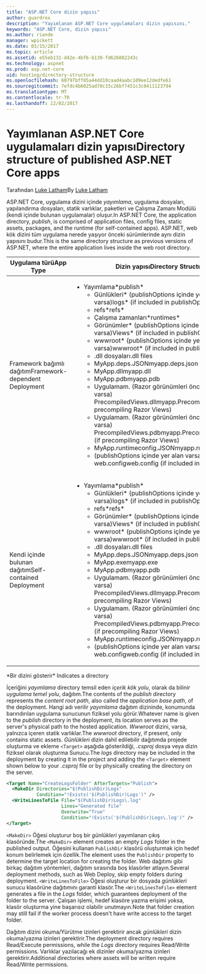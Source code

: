 ```yaml
---
title: "ASP.NET Core dizin yapısı"
author: guardrex
description: "Yayımlanan ASP.NET Core uygulamaları dizin yapısını."
keywords: "ASP.NET Core, dizin yapısı"
ms.author: riande
manager: wpickett
ms.date: 03/15/2017
ms.topic: article
ms.assetid: e55eb131-d42e-4bf6-b130-fd626082243c
ms.technology: aspnet
ms.prod: asp.net-core
uid: hosting/directory-structure
ms.openlocfilehash: 60797bff85a44dd10caad4aabc109ee12dedfe61
ms.sourcegitcommit: 7efdc4b6025ad70c15c26bf7451c3c0411123794
ms.translationtype: MT
ms.contentlocale: tr-TR
ms.lasthandoff: 12/02/2017
---
```

# <a name="directory-structure-of-published-aspnet-core-apps"></a><span data-ttu-id="7ccd8-104">Yayımlanan ASP.NET Core uygulamaları dizin yapısı</span><span class="sxs-lookup"><span data-stu-id="7ccd8-104">Directory structure of published ASP.NET Core apps</span></span>

<span data-ttu-id="7ccd8-105">Tarafından [Luke Latham](https://github.com/guardrex)</span><span class="sxs-lookup"><span data-stu-id="7ccd8-105">By [Luke Latham](https://github.com/guardrex)</span></span>

<span data-ttu-id="7ccd8-106">ASP.NET Core, uygulama dizini içinde *yayımlama*, uygulama dosyaları, yapılandırma dosyaları, statik varlıklar, paketleri ve Çalışma Zamanı Modülü (kendi içinde bulunan uygulamalar) oluşur.</span><span class="sxs-lookup"><span data-stu-id="7ccd8-106">In ASP.NET Core, the application directory, *publish*, is comprised of application files, config files, static assets, packages, and the runtime (for self-contained apps).</span></span> <span data-ttu-id="7ccd8-107">ASP.NET, web kök dizini tüm uygulama nerede yaşıyor önceki sürümlerinde aynı dizin yapısını budur.</span><span class="sxs-lookup"><span data-stu-id="7ccd8-107">This is the same directory structure as previous versions of ASP.NET, where the entire application lives inside the web root directory.</span></span>

| <span data-ttu-id="7ccd8-108">Uygulama türü</span><span class="sxs-lookup"><span data-stu-id="7ccd8-108">App Type</span></span> | <span data-ttu-id="7ccd8-109">Dizin yapısı</span><span class="sxs-lookup"><span data-stu-id="7ccd8-109">Directory Structure</span></span> |
| --- | --- |
| <span data-ttu-id="7ccd8-110">Framework bağımlı dağıtım</span><span class="sxs-lookup"><span data-stu-id="7ccd8-110">Framework-dependent Deployment</span></span> | <ul><li><span data-ttu-id="7ccd8-111">Yayımlama\*</span><span class="sxs-lookup"><span data-stu-id="7ccd8-111">publish\*</span></span><ul><li><span data-ttu-id="7ccd8-112">Günlükleri\* (publishOptions içinde yer alan varsa)</span><span class="sxs-lookup"><span data-stu-id="7ccd8-112">logs\* (if included in publishOptions)</span></span></li><li><span data-ttu-id="7ccd8-113">refs\*</span><span class="sxs-lookup"><span data-stu-id="7ccd8-113">refs\*</span></span></li><li><span data-ttu-id="7ccd8-114">Çalışma zamanları\*</span><span class="sxs-lookup"><span data-stu-id="7ccd8-114">runtimes\*</span></span></li><li><span data-ttu-id="7ccd8-115">Görünümler\* (publishOptions içinde yer alan varsa)</span><span class="sxs-lookup"><span data-stu-id="7ccd8-115">Views\* (if included in publishOptions)</span></span></li><li><span data-ttu-id="7ccd8-116">wwwroot\* (publishOptions içinde yer alan varsa)</span><span class="sxs-lookup"><span data-stu-id="7ccd8-116">wwwroot\* (if included in publishOptions)</span></span></li><li><span data-ttu-id="7ccd8-117">.dll dosyaları</span><span class="sxs-lookup"><span data-stu-id="7ccd8-117">.dll files</span></span></li><li><span data-ttu-id="7ccd8-118">MyApp.deps.JSON</span><span class="sxs-lookup"><span data-stu-id="7ccd8-118">myapp.deps.json</span></span></li><li><span data-ttu-id="7ccd8-119">MyApp.dll</span><span class="sxs-lookup"><span data-stu-id="7ccd8-119">myapp.dll</span></span></li><li><span data-ttu-id="7ccd8-120">MyApp.pdb</span><span class="sxs-lookup"><span data-stu-id="7ccd8-120">myapp.pdb</span></span></li><li><span data-ttu-id="7ccd8-121">Uygulamam. (Razor görünümleri önceden derleme varsa) PrecompiledViews.dll</span><span class="sxs-lookup"><span data-stu-id="7ccd8-121">myapp.PrecompiledViews.dll (if precompiling Razor Views)</span></span></li><li><span data-ttu-id="7ccd8-122">Uygulamam. (Razor görünümleri önceden derleme varsa) PrecompiledViews.pdb</span><span class="sxs-lookup"><span data-stu-id="7ccd8-122">myapp.PrecompiledViews.pdb (if precompiling Razor Views)</span></span></li><li><span data-ttu-id="7ccd8-123">MyApp.runtimeconfig.JSON</span><span class="sxs-lookup"><span data-stu-id="7ccd8-123">myapp.runtimeconfig.json</span></span></li><li><span data-ttu-id="7ccd8-124">(publishOptions içinde yer alan varsa) web.config</span><span class="sxs-lookup"><span data-stu-id="7ccd8-124">web.config (if included in publishOptions)</span></span></li></ul></li></ul> |
| <span data-ttu-id="7ccd8-125">Kendi içinde bulunan dağıtım</span><span class="sxs-lookup"><span data-stu-id="7ccd8-125">Self-contained Deployment</span></span> | <ul><li><span data-ttu-id="7ccd8-126">Yayımlama\*</span><span class="sxs-lookup"><span data-stu-id="7ccd8-126">publish\*</span></span><ul><li><span data-ttu-id="7ccd8-127">Günlükleri\* (publishOptions içinde yer alan varsa)</span><span class="sxs-lookup"><span data-stu-id="7ccd8-127">logs\* (if included in publishOptions)</span></span></li><li><span data-ttu-id="7ccd8-128">refs\*</span><span class="sxs-lookup"><span data-stu-id="7ccd8-128">refs\*</span></span></li><li><span data-ttu-id="7ccd8-129">Görünümler\* (publishOptions içinde yer alan varsa)</span><span class="sxs-lookup"><span data-stu-id="7ccd8-129">Views\* (if included in publishOptions)</span></span></li><li><span data-ttu-id="7ccd8-130">wwwroot\* (publishOptions içinde yer alan varsa)</span><span class="sxs-lookup"><span data-stu-id="7ccd8-130">wwwroot\* (if included in publishOptions)</span></span></li><li><span data-ttu-id="7ccd8-131">.dll dosyaları</span><span class="sxs-lookup"><span data-stu-id="7ccd8-131">.dll files</span></span></li><li><span data-ttu-id="7ccd8-132">MyApp.deps.JSON</span><span class="sxs-lookup"><span data-stu-id="7ccd8-132">myapp.deps.json</span></span></li><li><span data-ttu-id="7ccd8-133">MyApp.exe</span><span class="sxs-lookup"><span data-stu-id="7ccd8-133">myapp.exe</span></span></li><li><span data-ttu-id="7ccd8-134">MyApp.pdb</span><span class="sxs-lookup"><span data-stu-id="7ccd8-134">myapp.pdb</span></span></li><li><span data-ttu-id="7ccd8-135">Uygulamam. (Razor görünümleri önceden derleme varsa) PrecompiledViews.dll</span><span class="sxs-lookup"><span data-stu-id="7ccd8-135">myapp.PrecompiledViews.dll (if precompiling Razor Views)</span></span></li><li><span data-ttu-id="7ccd8-136">Uygulamam. (Razor görünümleri önceden derleme varsa) PrecompiledViews.pdb</span><span class="sxs-lookup"><span data-stu-id="7ccd8-136">myapp.PrecompiledViews.pdb (if precompiling Razor Views)</span></span></li><li><span data-ttu-id="7ccd8-137">MyApp.runtimeconfig.JSON</span><span class="sxs-lookup"><span data-stu-id="7ccd8-137">myapp.runtimeconfig.json</span></span></li><li><span data-ttu-id="7ccd8-138">(publishOptions içinde yer alan varsa) web.config</span><span class="sxs-lookup"><span data-stu-id="7ccd8-138">web.config (if included in publishOptions)</span></span></li></ul></li></ul> |
<span data-ttu-id="7ccd8-139">\*Bir dizini gösterir</span><span class="sxs-lookup"><span data-stu-id="7ccd8-139">\* Indicates a directory</span></span>

<span data-ttu-id="7ccd8-140">İçeriğini *yayımlama* directory temsil eden *içerik kök yolu*, olarak da bilinir *uygulama temel yolu*, dağıtım.</span><span class="sxs-lookup"><span data-stu-id="7ccd8-140">The contents of the *publish* directory represents the *content root path*, also called the *application base path*, of the deployment.</span></span> <span data-ttu-id="7ccd8-141">Hangi adı verilir *yayımlama* dağıtım dizininde, konumunda barındırılan uygulama sunucunun fiziksel yolu görür.</span><span class="sxs-lookup"><span data-stu-id="7ccd8-141">Whatever name is given to the *publish* directory in the deployment, its location serves as the server's physical path to the hosted application.</span></span> <span data-ttu-id="7ccd8-142">*Wwwroot* dizini, varsa, yalnızca içeren statik varlıklar.</span><span class="sxs-lookup"><span data-stu-id="7ccd8-142">The *wwwroot* directory, if present, only contains static assets.</span></span> <span data-ttu-id="7ccd8-143">*Günlükleri* dizin dahil edilebilir dağıtımda projede oluşturma ve ekleme `<Target>` aşağıda gösterildiği, *.csproj* dosya veya dizin fiziksel olarak oluşturma Sunucu.</span><span class="sxs-lookup"><span data-stu-id="7ccd8-143">The *logs* directory may be included in the deployment by creating it in the project and adding the `<Target>` element shown below to your *.csproj* file or by physically creating the directory on the server.</span></span>

```xml
<Target Name="CreateLogsFolder" AfterTargets="Publish">
  <MakeDir Directories="$(PublishDir)Logs" 
           Condition="!Exists('$(PublishDir)Logs')" />
  <WriteLinesToFile File="$(PublishDir)Logs\.log" 
                    Lines="Generated file" 
                    Overwrite="True" 
                    Condition="!Exists('$(PublishDir)Logs\.log')" />
</Target>
```

<span data-ttu-id="7ccd8-144">`<MakeDir>` Öğesi oluşturur boş bir *günlükleri* yayımlanan çıkış klasöründe.</span><span class="sxs-lookup"><span data-stu-id="7ccd8-144">The `<MakeDir>` element creates an empty *Logs* folder in the published output.</span></span> <span data-ttu-id="7ccd8-145">Öğesini kullanan `PublishDir` klasörü oluşturmak için hedef konum belirlemek için özellik.</span><span class="sxs-lookup"><span data-stu-id="7ccd8-145">The element uses the `PublishDir` property to determine the target location for creating the folder.</span></span> <span data-ttu-id="7ccd8-146">Web dağıtımı gibi birkaç dağıtım yöntemleri, dağıtım sırasında boş klasörler atlayın.</span><span class="sxs-lookup"><span data-stu-id="7ccd8-146">Several deployment methods, such as Web Deploy, skip empty folders during deployment.</span></span> <span data-ttu-id="7ccd8-147">`<WriteLinesToFile>` Öğesi oluşturur bir dosyada *günlükleri* sunucu klasörüne dağıtımını garanti klasör.</span><span class="sxs-lookup"><span data-stu-id="7ccd8-147">The `<WriteLinesToFile>` element generates a file in the *Logs* folder, which guarantees deployment of the folder to the server.</span></span> <span data-ttu-id="7ccd8-148">Çalışan işlemi, hedef klasöre yazma erişimi yoksa, klasör oluşturma yine başarısız olabilir unutmayın.</span><span class="sxs-lookup"><span data-stu-id="7ccd8-148">Note that folder creation may still fail if the worker process doesn't have write access to the target folder.</span></span>

<span data-ttu-id="7ccd8-149">Dağıtım dizini okuma/Yürütme izinleri gerektirir ancak *günlükleri* dizin okuma/yazma izinleri gerektirir.</span><span class="sxs-lookup"><span data-stu-id="7ccd8-149">The deployment directory requires Read/Execute permissions, while the *Logs* directory requires Read/Write permissions.</span></span> <span data-ttu-id="7ccd8-150">Varlıklar yazılacağı ek dizinler okuma/yazma izinleri gerektirir.</span><span class="sxs-lookup"><span data-stu-id="7ccd8-150">Additional directories where assets will be written require Read/Write permissions.</span></span>
